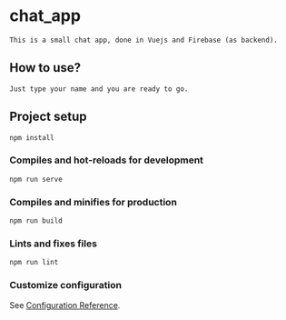 # chat_app
```
This is a small chat app, done in Vuejs and Firebase (as backend).
```
## How to use?
```
Just type your name and you are ready to go.
```
## Project setup
```
npm install
```

### Compiles and hot-reloads for development
```
npm run serve
```

### Compiles and minifies for production
```
npm run build
```

### Lints and fixes files
```
npm run lint
```

### Customize configuration
See [Configuration Reference](https://cli.vuejs.org/config/).
